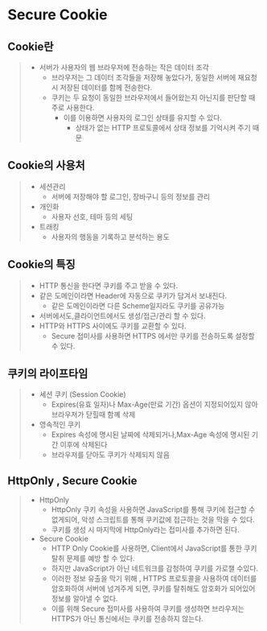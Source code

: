 # Secure Cookie 

## Cookie란
> - 서버가 사용자의 웹 브라우저에 전송하는 작은 데이터 조각 
>   - 브라우저는 그 데이터 조각들을 저장해 놓았다가, 동일한 서버에 재요청시 저장된 데이터를 함께 전송한다.
>   - 쿠키는 두 요청이 동일한 브라우저에서 들어왔는지 아닌지를 판단할 때 주로 사용한다.
>     - 이를 이용하면 사용자의 로그인 상태를 유지할 수 있다.
>       - 상태가 없는 HTTP 프로토콜에서 상태 정보를 기억시켜 주기 때문
## Cookie의 사용처
> - 세션관리
>   - 서버에 저장해야 할 로그인, 장바구니 등의 정보를 관리
> - 개인화
>   - 사용자 선호, 테마 등의 세팅
> - 트래킹
>   - 사용자의 행동을 기록하고 분석하는 용도

## Cookie의 특징
> - HTTP 통신을 한다면 쿠키를 주고 받을 수 있다.
> - 같은 도메인이라면 Header에 자동으로 쿠키가 담겨서 보내진다.
>   - 같은 도메인이라면 다른 Scheme일지라도 쿠키를 공유가능
> - 서버에서도,클라이언트에서도 생성/접근/관리 할 수 있다.
> - HTTP와 HTTPS 사이에도 쿠키를 교환할 수 있다.
>   - Secure 접미사를 사용하면 HTTPS 에서만 쿠키를 전송하도록 설정할 수 있다.


## 쿠키의 라이프타임
> - 세션 쿠키 (Session Cookie)
>   - Expires(유효 일자)나 Max-Age(만료 기간) 옵션이 지정되어있지 않아 브라우저가 닫힐때 함꼐 삭제
> - 영속적인 쿠키
>   - Expires 속성에 명시된 날짜에 삭제되거나,Max-Age 속성에 명시된 기간 이후에 삭제된다
>   - 브라우저를 닫아도 쿠키가 삭제되지 않음

## HttpOnly , Secure Cookie
> - HttpOnly
>   - HttpOnly 쿠키 속성을 사용하면 JavaScript를 통해 쿠키에 접근할 수 없게되어,
> 악성 스크립트를 통해 쿠키값에 접근하는 것을 막을 수 있다.
>   - 쿠키를 생성 시 마지막에 HttpOnly라는 접미사를 추가하면 된다.
> - Secure Cookie
>   - HTTP Only Cookie를 사용하면, Client에서 JavaScript를 통한 쿠키 탈취 문제를 예방 할 수 있다.
>   - 하지만 JavaScript가 아닌 네트워크를 감청하여 쿠키를 가로챌 수있다.
>   - 이러한 정보 유출을 막기 위해 , HTTPS 프로토콜을 사용하여 데이터를 암호화하여 서버에 넘겨주게 되면,
> 쿠키를 탈취해도 암호화가 되어있어 정보를 알아낼 수 없다.
>   - 이를 위해 Secure 접미사를 사용하여 쿠키를 생성하면 브라우저는 HTTPS가 아닌 통신에서는 쿠키를 전송하지 않는다.

